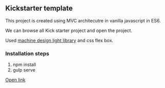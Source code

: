 ## Kickstarter template

This project is created using MVC architecutre in vanilla javascript in ES6.

We can browse all Kick starter project and open the project.

Used [machine design light library](https://getmdl.io/) and css flex box.

### Installation steps
1. npm install
2. gulp serve

[Open link](https://kickstarter-mdl.herokuapp.com/)